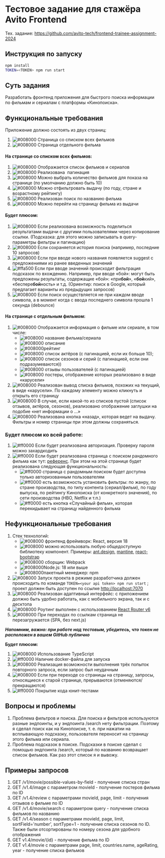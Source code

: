 # Тестовое задание для стажёра Avito Frontend

Тех. задание: https://github.com/avito-tech/frontend-trainee-assignment-2024

## Инструкция по запуску

```bash
npm install
TOKEN=<TOKEN> npm run start
```

## Суть задания
Разработать фронтенд приложения для быстрого поиска информации по фильмам и сериалам с платформы «Кинопоиска».

## Функциональные требования
Приложение должно состоять из двух страниц:
1. ![#008000](https://placehold.co/10x10/008000/008000.png) Страница со списком всех фильмов
2. ![#008000](https://placehold.co/10x10/008000/008000.png) Страница отдельного фильма
#### На странице со списком всех фильмов:
1. ![#008000](https://placehold.co/10x10/008000/008000.png) Отображается список фильмов и сериалов
2. ![#008000](https://placehold.co/10x10/008000/008000.png) Реализована  пагинация
3. ![#008000](https://placehold.co/10x10/008000/008000.png) Можно выбрать количество фильмов для показа на странице (по умолчанию должно быть 10)
4. ![#008000](https://placehold.co/10x10/008000/008000.png) Можно отфильтровать выдачу (по году, стране и возрастному рейтингу)
5. ![#008000](https://placehold.co/10x10/008000/008000.png) Реализован поиск по названию фильма
6. ![#008000](https://placehold.co/10x10/008000/008000.png) Можно перейти на страницу фильма из выдачи
#### Будет плюсом:
1. ![#008000](https://placehold.co/10x10/008000/008000.png) Если реализована возможность поделиться результатами выдачи с другими пользователями через копирование ссылки. (Подсказка: для этого можно записывать в query-параметры фильтры и пагинацию)
2. ![#008000](https://placehold.co/10x10/008000/008000.png) Если сохраняется история поиска (например, последние 10 запросов)
3. ![#008000](https://placehold.co/10x10/008000/008000.png) Если при вводе нового названия появляется suggest с предложениями из ранее введенных значений
4. ![#ffa500](https://placehold.co/10x10/ffa500/ffa500.png) Если при вводе значений происходит фильтрация подсказок по вхождению.  Например, при вводе «бой»: могут быть предложены результаты, содержащие «бой»: «при**бой**», «**бой**кий», «беспере**бой**ность» и т.д. (Ориентир: поиск в Google, который предлагает варианты из предыдущих запросов)
5. ![#008000](https://placehold.co/10x10/008000/008000.png) Если поиск осуществляется не при каждом вводе символа, а в момент когда с ввода последнего символа прошла 1 секунда (debounce)
#### На странице с отдельным фильмом:
1. ![#008000](https://placehold.co/10x10/008000/008000.png) Отображается информация о фильме или сериале, в том числе:
	- ![#008000](https://placehold.co/10x10/008000/008000.png) название фильма/сериала
	- ![#008000](https://placehold.co/10x10/008000/008000.png) описание
	- ![#008000](https://placehold.co/10x10/008000/008000.png)рейтинг
	- ![#008000](https://placehold.co/10x10/008000/008000.png) список актёров (с пагинацией, если их больше 10); 
	- ![#008000](https://placehold.co/10x10/008000/008000.png) список сезонов и серий (с пагинацией, если они подразумеваются)) 
	- ![#008000](https://placehold.co/10x10/008000/008000.png) отзывы пользователей (с пагинацией)
	- ![#008000](https://placehold.co/10x10/008000/008000.png) постеры, отображение которых реализовано в виде «карусели»
2. ![#008000](https://placehold.co/10x10/008000/008000.png) Реализован вывод списка фильмов, похожих на текущий, в виде «карусели». По каждому элементу можно кликнуть и открыть его страницу
3. ![#008000](https://placehold.co/10x10/008000/008000.png) В случае, если какой-то из списков пустой (список отзывов, актёров, сезонов), реализовано отображение заглушки на подобие «нет информации о ...»
4. ![#008000](https://placehold.co/10x10/008000/008000.png) Реализована кнопка «назад», которая ведет на выдачу. Фильтры и номер страницы при этом должны сохраняться.
### Будет плюсом ко всей работе:
1. ![#ff0000](https://placehold.co/10x10/ff0000/ff0000.png) Если будет реализована авторизация. Проверку пароля можно захардкодить
2. ![#ff0000](https://placehold.co/10x10/ff0000/ff0000.png) Если будет реализована страница c поиском рандомного фильма как тут: [референс](https://www.kinopoisk.ru/chance/). При этом на этой странице будет реализована следующая функциональность: 
	- ![#ff0000](https://placehold.co/10x10/ff0000/ff0000.png) страница с рандомным поиском будет доступна только авторизованным пользователям
	- ![#ff0000](https://placehold.co/10x10/ff0000/ff0000.png) есть возможность установить фильтры: по жанру, по стране производства, по типу контента (сериал/фильм), по году выпуска, по рейтингу Кинопоиска (от конкретного значения), по сети производства (HBO, Netflix и т.п.)
	- ![#ff0000](https://placehold.co/10x10/ff0000/ff0000.png) есть кнопка «Случайный фильм», которая перекидывает на страницу найденного фильма

## Нефункциональные требования
1. Стек технологий:
	- ![#008000](https://placehold.co/10x10/008000/008000.png) фронтенд фреймворк: React, версия 18
	- ![#008000](https://placehold.co/10x10/008000/008000.png) можно использовать любую общедоступную библиотеку компонент. Примеры: [ant.design](https://ant.design/), [mantine](https://mantine.dev/), [react-bootstrap](https://react-bootstrap.github.io/)
	- ![#008000](https://placehold.co/10x10/008000/008000.png) сборщик: Webpack
	- ![#008000](https://placehold.co/10x10/008000/008000.png)Node.js: 18 или выше
	- ![#008000](https://placehold.co/10x10/008000/008000.png)пакетный менеджер: npm
1. ![#008000](https://placehold.co/10x10/008000/008000.png) Запуск проекта в режиме разработчика должен происходить по команде `TOKEN=<your api token> npm run start` ; проект должен быть доступен по ссылке [http://localhost:7070](http://localhost:7070)
2. ![#008000](https://placehold.co/10x10/008000/008000.png) Реализован адаптивный интерфейс: с приложением должно быть удобно работать, как с мобильного экрана, так и с десктопа
3. ![#008000](https://placehold.co/10x10/008000/008000.png) Роутинг выполнен с использованием [React Router v6](https://reactrouter.com/en/main)
4. ![#008000](https://placehold.co/10x10/008000/008000.png) При переходах по ссылкам страница не перезагружается (SPA, без next.js)

***Напомним, важно: при работе над тестовым, убедитесь, что токен не расположен в вашем GitHub публично***

**Будет плюсом:**
1. ![#008000](https://placehold.co/10x10/008000/008000.png) Использование TypeScript
2. ![#ff0000](https://placehold.co/10x10/ff0000/ff0000.png) Наличие docker-файла для запуска
3. ![#008000](https://placehold.co/10x10/008000/008000.png) Реализация возможности выполнения трёх попыток повторного запроса, если запрос был неудачным 
4. ![#008000](https://placehold.co/10x10/008000/008000.png) Если при переходе со страницы на страницу, запросы, относящиеся к старой странице, прерываются (отменяются/прекращаются)
5. ![#ff0000](https://placehold.co/10x10/ff0000/ff0000.png) Покрытие кода юнит-тестами

## Вопросы и проблемы
1. Проблема фильтров и поиска. Для поиска и фильтров используются разные эндпоинты, и у эндпоинта /search нету фильтрации. Поэтому я сделал поиск как на Кинопоиске, т. е. при нажатии на всплывающую подсказку, пользователя переносит на страницу этого фильма или сериала.
2. Проблема подсказок в поиске. Подсказки в поиске сделал с помощью эндпоинта /search, который по названию возвращает список фильмов. Как раз этот список я и вывожу.

## Примеры запросов
1. GET /v1/movie/possible-values-by-field - получение списка стран
2. GET /v1.4/image с параметром movieId - получение постеров фильма по ID
3. GET /v1.4/review c параметрами movieId, page, limit - получения отзывов о фильме по ID
4. GET /v1.4/movie/search c параметром query - получение списка фильмов по названию
5. GET /v1.4/season c параметрами movieId, page, limit, sortField='number', sortType=1 - получение списка сезонов по ID. Также были отсортированы по номеру сезона для удобного отображения
6. GET v1.4/movie/{id} - получение фильма по ID
7. GET v1.4/movie с параметрами page, limit, countries.name, ageRating, year - получение списка фильмов
